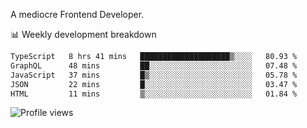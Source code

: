 A mediocre Frontend Developer.

📊 Weekly development breakdown
<!--START_SECTION:waka-->

```txt
TypeScript   8 hrs 41 mins   ████████████████████▒░░░░   80.93 %
GraphQL      48 mins         ██░░░░░░░░░░░░░░░░░░░░░░░   07.48 %
JavaScript   37 mins         █▒░░░░░░░░░░░░░░░░░░░░░░░   05.78 %
JSON         22 mins         █░░░░░░░░░░░░░░░░░░░░░░░░   03.47 %
HTML         11 mins         ▒░░░░░░░░░░░░░░░░░░░░░░░░   01.84 %
```

<!--END_SECTION:waka-->

<img src="https://gpvc.arturio.dev/iqbalfasri" alt="Profile views"/>
